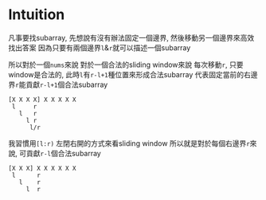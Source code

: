 # Intuition

凡事要找subarray, 先想說有沒有辦法固定一個邊界, 然後移動另一個邊界來高效找出答案
因為只要有兩個邊界`l`&`r`就可以描述一個subarray

所以對於一個`nums`來說
對於一個合法的sliding window來說
每次移動`r`, 只要window是合法的, 此時`l`有`r-l+1`種位置來形成合法subarray
代表固定當前的右邊界`r`能貢獻`r-l+1`個合法subarray
```
[X X X X] X X X X X
 l     r
   l   r
     l r
      l/r
```

我習慣用`[l:r)` 左閉右開的方式來看sliding window
所以就是對於每個右邊界`r`來說, 可貢獻`r-l`個合法subarray

```
[X X X] X X X X X X
 l      r
   l    r
     l  r
```
